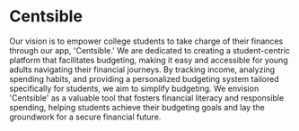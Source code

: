 # Centsible

Our vision is to empower college students to take charge of their finances through our app, 'Centsible.' We are dedicated to creating a student-centric platform that facilitates budgeting, making it easy and accessible for young adults navigating their financial journeys. By tracking income, analyzing spending habits, and providing a personalized budgeting system tailored specifically for students, we aim to simplify budgeting. We envision 'Centsible' as a valuable tool that fosters financial literacy and responsible spending, helping students achieve their budgeting goals and lay the groundwork for a secure financial future.
